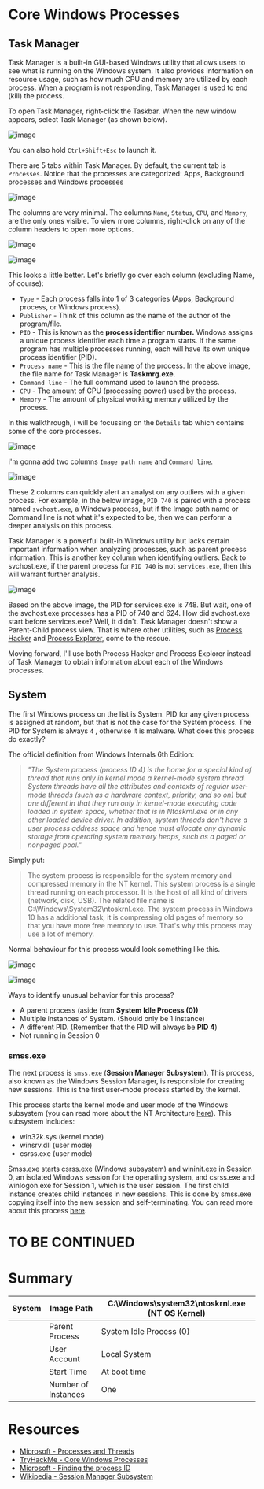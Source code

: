 # Core Windows Processes

## Task Manager

Task Manager is a built-in GUI-based Windows utility that allows users to see what is running on the Windows system. It also provides information on resource usage, such as how much CPU and memory are utilized by each process. When a program is not responding, Task Manager is used to end (kill) the process.

To open Task Manager, right-click the Taskbar. When the new window appears, select Task Manager (as shown below).

![image](https://user-images.githubusercontent.com/58165365/151594929-6a30b8a2-c7bb-4937-892e-37cb05035236.png)

You can also hold `Ctrl+Shift+Esc` to launch it.

There are 5 tabs within Task Manager. By default, the current tab is `Processes`. Notice that the processes are categorized: Apps, Background processes and Windows processes

![image](https://user-images.githubusercontent.com/58165365/151596701-9262017a-2ea8-473a-bf2b-7400db14324f.png)

The columns are very minimal. The columns `Name`, `Status`, `CPU`, and `Memory`, are the only ones visible. To view more columns, right-click on any of the column headers to open more options.

![image](https://user-images.githubusercontent.com/58165365/151597122-d244770e-e4d0-4425-a4bc-3d7c109b57ae.png)

![image](https://user-images.githubusercontent.com/58165365/151597997-b9ae56c7-9d7c-4eea-8316-41cb5cdd044f.png)

This looks a little better. Let's briefly go over each column (excluding Name, of course):

- `Type` - Each process falls into 1 of 3 categories (Apps, Background process, or Windows process).
- `Publisher` - Think of this column as the name of the author of the program/file.
- `PID` - This is known as the **process identifier number.** Windows assigns a unique process identifier each time a program starts. If the same program has multiple processes running, each will have its own unique process identifier (PID).
- `Process name` - This is the file name of the process. In the above image, the file name for Task Manager is **Taskmrg.exe**.
- `Command line` - The full command used to launch the process.
- `CPU` - The amount of CPU (processing power) used by the process.
- `Memory` - The amount of physical working memory utilized by the process.

In this walkthrough, i will be focussing on the `Details` tab which contains some of the core processes.

![image](https://user-images.githubusercontent.com/58165365/151605335-d5dffa5c-3835-4595-a2a6-a729bb9e5590.png)

I'm gonna add two columns `Image path name` and `Command line`.

![image](https://user-images.githubusercontent.com/58165365/151605869-c98e3cfa-4d2b-47a4-8d1d-22b3a19df4e5.png)

These 2 columns can quickly alert an analyst on any outliers with a given process. For example, in the below image, `PID 740` is paired with a process named `svchost.exe`, a Windows process, but if the Image path name or Command line is not what it's expected to be, then we can perform a deeper analysis on this process.

Task Manager is a powerful built-in Windows utility but lacks certain important information when analyzing processes, such as parent process information. This is another key column when identifying outliers. Back to svchost.exe, if the parent process for `PID 740` is not `services.exe`, then this will warrant further analysis.

![image](https://user-images.githubusercontent.com/58165365/151608222-01a4717a-5cde-4041-95a4-b41dee8b3b91.png)

Based on the above image, the PID for services.exe is 748. But wait, one of the svchost.exe processes has a PID of 740 and 624. How did svchost.exe start before services.exe? Well, it didn't. Task Manager doesn't show a Parent-Child process view. That is where other utilities, such as [Process Hacker](https://processhacker.sourceforge.io/) and [Process Explorer](https://docs.microsoft.com/en-us/sysinternals/downloads/process-explorer), come to the rescue.

Moving forward, I'll use both Process Hacker and Process Explorer instead of Task Manager to obtain information about each of the Windows processes.

## System

The first Windows process on the list is System. PID for any given process is assigned at random, but that is not the case for the System process. The PID for System is always `4` , otherwise it is malware. What does this process do exactly?

The official definition from Windows Internals 6th Edition:

> _"The System process (process ID 4) is the home for a special kind of thread that runs only in kernel mode a kernel-mode system thread. System threads have all the attributes and contexts of regular user-mode threads (such as a hardware context, priority, and so on) but are different in that they run only in kernel-mode executing code loaded in system space, whether that is in Ntoskrnl.exe or in any other loaded device driver. In addition, system threads don't have a user process address space and hence must allocate any dynamic storage from operating system memory heaps, such as a paged or nonpaged pool."_

Simply put:

> The system process is responsible for the system memory and compressed memory in the NT kernel. This system process is a single thread running on each processor. It is the host of all kind of drivers (network, disk, USB). The related file name is C:\Windows\System32\ntoskrnl.exe. The system process in Windows 10 has a additional task, it is compressing old pages of memory so that you have more free memory to use. That's why this process may use a lot of memory.

Normal behaviour for this process would look something like this.

![image](https://user-images.githubusercontent.com/58165365/151611346-0bd47932-d4d2-47eb-b070-44e2e771e313.png)

![image](https://user-images.githubusercontent.com/58165365/151611750-8e301d81-d610-4c59-bac0-928fe5dd64ac.png)

Ways to identify unusual behavior for this process?

- A parent process (aside from **System Idle Process (0))**
- Multiple instances of System. (Should only be 1 instance)
- A different PID. (Remember that the PID will always be **PID 4**)
- Not running in Session 0

### smss.exe

The next process is `smss.exe` (**Session Manager Subsystem**). This process, also known as the Windows Session Manager, is responsible for creating new sessions. This is the first user-mode process started by the kernel.

This process starts the kernel mode and user mode of the Windows subsystem (you can read more about the NT Architecture [here](https://en.wikipedia.org/wiki/Architecture_of_Windows_NT)). This subsystem includes:

- win32k.sys (kernel mode)
- winsrv.dll (user mode)
- csrss.exe (user mode)

Smss.exe starts csrss.exe (Windows subsystem) and wininit.exe in Session 0, an isolated Windows session for the operating system, and csrss.exe and winlogon.exe for Session 1, which is the user session. The first child instance creates child instances in new sessions. This is done by smss.exe copying itself into the new session and self-terminating. You can read more about this process [here](https://en.wikipedia.org/wiki/Session_Manager_Subsystem).

# TO BE CONTINUED

# Summary

| System | Image Path          | C:\Windows\system32\ntoskrnl.exe (NT OS Kernel) |
| ------ | ------------------- | ----------------------------------------------- |
|        | Parent Process      | System Idle Process (0)                         |
|        | User Account        | Local System                                    |
|        | Start Time          | At boot time                                    |
|        | Number of Instances | One                                             |

# Resources

- [Microsoft - Processes and Threads](https://docs.microsoft.com/en-us/windows/win32/procthread/processes-and-threads)
- [TryHackMe - Core Windows Processes](https://tryhackme.com/room/btwindowsinternals)
- [Microsoft - Finding the process ID](https://docs.microsoft.com/en-us/windows-hardware/drivers/debugger/finding-the-process-id)
- [Wikipedia - Session Manager Subsystem](https://en.wikipedia.org/wiki/Session_Manager_Subsystem)
